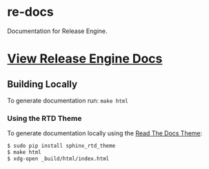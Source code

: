 # re-docs
Documentation for Release Engine.

# [View Release Engine Docs](http://release-engine.readthedocs.org/en/latest/)


## Building Locally
To generate documentation run: ```make html```

### Using the RTD Theme

To generate documentation locally using the
[Read The Docs Theme](https://github.com/snide/sphinx_rtd_theme):

```bash
$ sudo pip install sphinx_rtd_theme
$ make html
$ xdg-open _build/html/index.html
```
